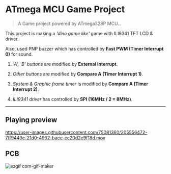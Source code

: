 # ATmega MCU Game Project

> A Game project powered by ATmega328P MCU...

This project is making a *'dino game like'* game with ILI9341 TFT LCD & driver.

Also, used PNP buzzer which has controlled by **Fast PWM (Timer Interrupt 0)** for sound.

1. *'A', 'B' buttons* are modified by **External Interrupt**.

2. *Other buttons* are modified by **Compare A (Timer Interrupt 1)**.

3. *System & Graphic frame timer* is modified by **Compare A (Timer Interrupt 2)**.

4. *ILI9341 driver* has controlled by **SPI (16MHz / 2 = 8MHz)**.

* * *

## Playing preview

https://user-images.githubusercontent.com/75081360/205556472-7ff9449e-21d0-4962-baee-ec20d2e9f18d.mov

## PCB

![ezgif com-gif-maker](https://user-images.githubusercontent.com/75081360/205558036-a9276dd3-40ba-414b-83e9-c5321475656f.png)
